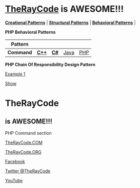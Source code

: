 # [TheRayCode](../../README.md) is AWESOME!!! 

**[Creational Patterns](../README.md)** | **[Structural Patterns](../../Structural/README.md)** | **[Behavioral Patterns](../../Behavioral/README.md)** |

**PHP Behavioral Patterns**

|Pattern|   |   |   |   |
|---|---|---|---|---|
| **Command** | [**C++**](../../../CPP/Behavioral/Command/README.md) | [**C#**](../../../Csharp/Behavioral/Command/README.md) | [Java](../../../Java/Behavioral/Command/README.md) | [PHP](../../../PHP/Behavioral/Command/README.md) |

**PHP Chain Of Responsibility Design Pattern**

[Example 1](./CD1/README.md)

[Show](./Show/README.md)





# TheRayCode
## is AWESOME!!!
PHP Command section

[TheRayCode.COM](https://www.TheRayCode.com)

[TheRayCode.ORG](https://www.TheRayCode.org)

[Facebook](https://www.facebook.com/TheRayCode/)

[Twitter @TheRayCode](https://www.twitter.com/TheRayCode/)

[YouTube](https://www.youtube.com/TheRayCode/)


